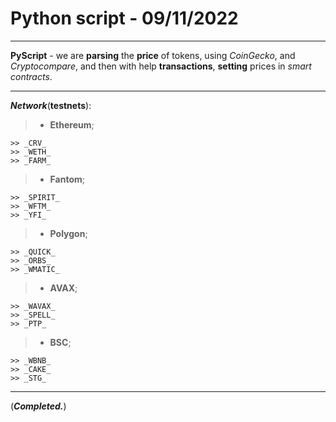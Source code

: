 # Python script - 09/11/2022
---
**PyScript** - we are **parsing** the **price** of tokens, using _CoinGecko_, and _Cryptocompare_, and then with help **transactions**, **setting** prices in _smart contracts_.

---
___Network___(**testnets**):
> + **Ethereum**;
```
>> _CRV_
>> _WETH_
>> _FARM_
```
> + **Fantom**;
```
>> _SPIRIT_
>> _WFTM_
>> _YFI_
```
> + **Polygon**;
```
>> _QUICK_
>> _ORBS_
>> _WMATIC_
```
> + **AVAX**;
```
>> _WAVAX_
>> _SPELL_
>> _PTP_
```
> + **BSC**;
```
>> _WBNB_
>> _CAKE_
>> _STG_
```
---
(___Completed.___)

